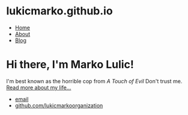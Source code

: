 # lukicmarko.github.io
<!DOCTYPE html>
<html>
	<head>
		<title>Marko Lukic Github pages</title>
	</head>
	<body>
		<nav>
    		<ul>
        		<li><a href="/">Home</a></li>
	        	<li><a href="./about">About</a></li>
        		<li><a href="/blog">Blog</a></li>
    		</ul>
		</nav>
		<div class="container">
    		<div class="blurb">
        		<h1>Hi there, I'm Marko Lulic!</h1>
				<p>I'm best known as the horrible cop from <em>A Touch of Evil</em> Don't trust me. <a href="/about">Read more about my life...</a></p>
    		</div><!-- /.blurb -->
		</div><!-- /.container -->
		<footer>
    		<ul>
        		<li><a href="mailto:lukicmarko1992@gmail.com">email</a></li>
        		<li><a href="https://github.com/lukicmarkoorganization">github.com/lukicmarkoorganization</a></li>
			</ul>
		</footer>
	</body>
</html>
